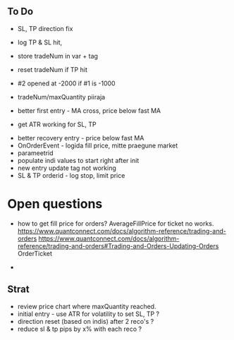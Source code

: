 ## To Do

+ SL, TP direction fix
+ log TP & SL hit, 
+ store tradeNum in var + tag
+ reset tradeNum if TP hit

+ #2 opened at -2000 if #1 is -1000
+ tradeNum/maxQuantity piiraja

+ better first entry - MA cross, price below fast MA
+ get ATR working for SL, TP


- better recovery entry - price below fast MA
- OnOrderEvent - logida fill price, mitte praegune market
- parameetrid
- populate indi values to start right after init
- new entry update tag not working
- SL & TP orderid - log stop, limit price


# Open questions

- how to get fill price for orders? AverageFillPrice for ticket no works.
https://www.quantconnect.com/docs/algorithm-reference/trading-and-orders
https://www.quantconnect.com/docs/algorithm-reference/trading-and-orders#Trading-and-Orders-Updating-Orders
OrderTicket

- 

## Strat
- review price chart where maxQuantity reached. 
- initial entry - use ATR for volatility to set SL, TP ?
- direction reset (based on indis) after 2 reco's ?
- reduce sl & tp pips by x% with each reco ?